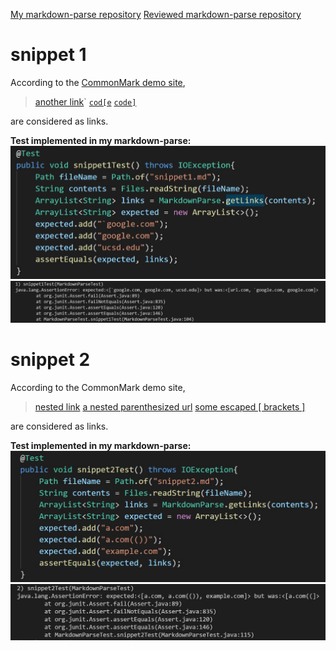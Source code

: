 [My markdown-parse repository](https://github.com/eunkjm/CSE15L-RoseateSpoonbill)
[Reviewed markdown-parse repository](https://github.com/Shree-G/markdown-parse)

# snippet 1
According to the [CommonMark demo site](https://spec.commonmark.org/dingus/), 
> [another link](`google.com)`
> [`cod[e`](google.com)
> [`code]`](ucsd.edu)

are considered as links.

**Test implemented in my markdown-parse:**
![image](snippet1.jpg)
![image](failedsnippet1.jpg)

# snippet 2
According to the CommonMark demo site,
> [nested link](a.com)
> [a nested parenthesized url](a.com(()))
> [some escaped \[ brackets \]](example.com)

are considered as links.

**Test implemented in my markdown-parse:**
![image](snippet2.jpg)
![image](failedsnippet2.jpg)



